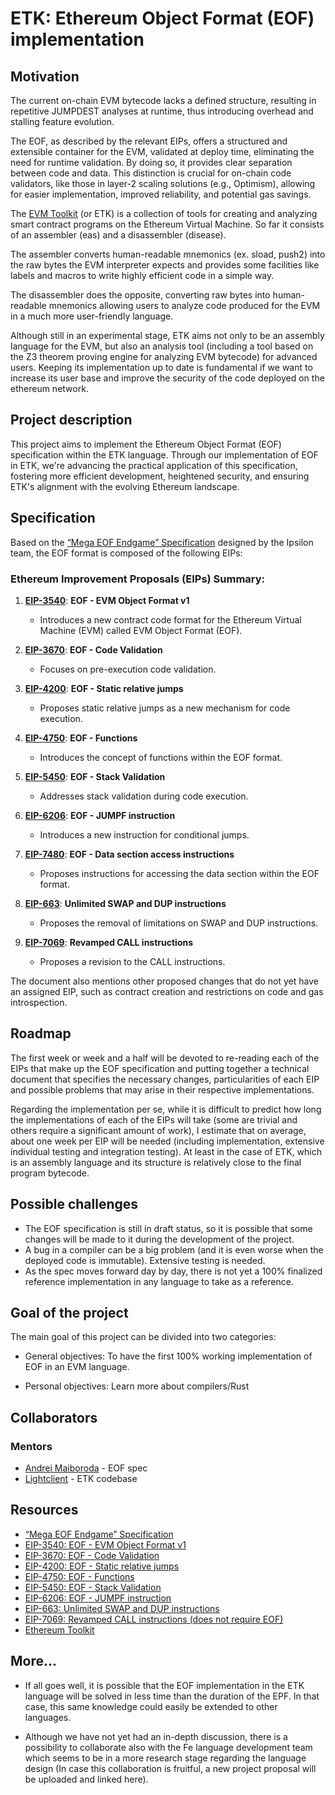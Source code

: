 # ETK: Ethereum Object Format (EOF) implementation

## Motivation

The current on-chain EVM bytecode lacks a defined structure, resulting in repetitive JUMPDEST analyses at runtime, thus introducing overhead and stalling feature evolution. 

The EOF, as described by the relevant EIPs, offers a structured and extensible container for the EVM, validated at deploy time, eliminating the need for runtime validation. By doing so, it provides clear separation between code and data. This distinction is crucial for on-chain code validators, like those in layer-2 scaling solutions (e.g., Optimism), allowing for easier implementation, improved reliability, and potential gas savings.

The [EVM Toolkit](https://github.com/quilt/etk) (or ETK) is a collection of tools for creating and analyzing smart contract programs on the Ethereum Virtual Machine. So far it consists of an assembler (eas) and a disassembler (disease). 

The assembler converts human-readable mnemonics (ex. sload, push2) into the raw bytes the EVM interpreter expects and provides some facilities like labels and macros to write highly efficient code in a simple way.

The disassembler does the opposite, converting raw bytes into human-readable mnemonics allowing users to analyze code produced for the EVM in a much more user-friendly language.

Although still in an experimental stage, ETK aims not only to be an assembly language for the EVM, but also an analysis tool (including a tool based on the Z3 theorem proving engine for analyzing EVM bytecode) for advanced users. Keeping its implementation up to date is fundamental if we want to increase its user base and improve the security of the code deployed on the ethereum network.

## Project description

This project aims to implement the Ethereum Object Format (EOF) specification within the ETK language. 
Through our implementation of EOF in ETK, we're advancing the practical application of this specification, fostering more efficient development, heightened security, and ensuring ETK's alignment with the evolving Ethereum landscape.

## Specification

Based on the [“Mega EOF Endgame” Specification](https://notes.ethereum.org/@ipsilon/mega-eof-specification) designed by the Ipsilon team, the EOF format is composed of the following EIPs:

### Ethereum Improvement Proposals (EIPs) Summary:

1. **[EIP-3540](https://eips.ethereum.org/EIPS/eip-3540)**: **EOF - EVM Object Format v1**
   - Introduces a new contract code format for the Ethereum Virtual Machine (EVM) called EVM Object Format (EOF).

2. **[EIP-3670](https://eips.ethereum.org/EIPS/eip-3670)**: **EOF - Code Validation**
   - Focuses on pre-execution code validation.

3. **[EIP-4200](https://eips.ethereum.org/EIPS/eip-4200)**: **EOF - Static relative jumps**
   - Proposes static relative jumps as a new mechanism for code execution.

4. **[EIP-4750](https://eips.ethereum.org/EIPS/eip-4750)**: **EOF - Functions**
   - Introduces the concept of functions within the EOF format.

5. **[EIP-5450](https://eips.ethereum.org/EIPS/eip-5450)**: **EOF - Stack Validation**
   - Addresses stack validation during code execution.

6. **[EIP-6206](https://eips.ethereum.org/EIPS/eip-6206)**: **EOF - JUMPF instruction**
   - Introduces a new instruction for conditional jumps.

7. **[EIP-7480](https://github.com/ethereum/EIPs/pull/7480)**: **EOF - Data section access instructions**
   - Proposes instructions for accessing the data section within the EOF format.

8. **[EIP-663](https://eips.ethereum.org/EIPS/eip-663)**: **Unlimited SWAP and DUP instructions**
   - Proposes the removal of limitations on SWAP and DUP instructions.

9. **[EIP-7069](https://eips.ethereum.org/EIPS/eip-7069)**: **Revamped CALL instructions**
   - Proposes a revision to the CALL instructions.

The document also mentions other proposed changes that do not yet have an assigned EIP, such as contract creation and restrictions on code and gas introspection.

## Roadmap

The first week or week and a half will be devoted to re-reading each of the EIPs that make up the EOF specification and putting together a technical document that specifies the necessary changes, particularities of each EIP and possible problems that may arise in their respective implementations.

Regarding the implementation per se, while it is difficult to predict how long the implementations of each of the EIPs will take (some are trivial and others require a significant amount of work), I estimate that on average, about one week per EIP will be needed (including implementation, extensive individual testing and integration testing). At least in the case of ETK, which is an assembly language and its structure is relatively close to the final program bytecode.

## Possible challenges

- The EOF specification is still in draft status, so it is possible that some changes will be made to it during the development of the project. 
- A bug in a compiler can be a big problem (and it is even worse when the deployed code is immutable). Extensive testing is needed.
- As the spec moves forward day by day, there is not yet a 100% finalized reference implementation in any language to take as a reference.

## Goal of the project

The main goal of this project can be divided into two categories:

- General objectives: To have the first 100% working implementation of EOF in an EVM language.

- Personal objectives: Learn more about compilers/Rust

## Collaborators

### Mentors

- [Andrei Maiboroda](https://github.com/gumb0) - EOF spec
- [Lightclient](https://github.com/lightclient) - ETK codebase

## Resources

- [“Mega EOF Endgame” Specification](https://notes.ethereum.org/@ipsilon/mega-eof-specification)
- [EIP-3540: EOF - EVM Object Format v1](https://eips.ethereum.org/EIPS/eip-3540)
- [EIP-3670: EOF - Code Validation](https://eips.ethereum.org/EIPS/eip-3670)
- [EIP-4200: EOF - Static relative jumps](https://eips.ethereum.org/EIPS/eip-4200)
- [EIP-4750: EOF - Functions](https://eips.ethereum.org/EIPS/eip-4750)
- [EIP-5450: EOF - Stack Validation](https://eips.ethereum.org/EIPS/eip-5450)
- [EIP-6206: EOF - JUMPF instruction](https://eips.ethereum.org/EIPS/eip-6206)
- [EIP-663: Unlimited SWAP and DUP instructions](https://eips.ethereum.org/EIPS/eip-663)
- [EIP-7069: Revamped CALL instructions (does not require EOF)](https://eips.ethereum.org/EIPS/eip-7069)
- [Ethereum Toolkit](https://github.com/quilt/etk)

## More...

- If all goes well, it is possible that the EOF implementation in the ETK language will be solved in less time than the duration of the EPF. In that case, this same knowledge could easily be extended to other languages.

- Although we have not yet had an in-depth discussion, there is a possibility to collaborate also with the Fe language development team which seems to be in a more research stage regarding the language design (In case this collaboration is fruitful, a new project proposal will be uploaded and linked here).
